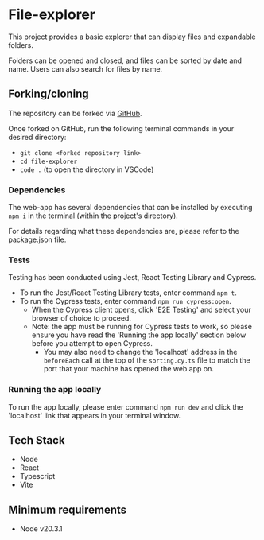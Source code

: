 # File-explorer

This project provides a basic explorer that can display files and expandable folders.

Folders can be opened and closed, and files can be sorted by date and name. Users can also search for files by name.

## Forking/cloning

The repository can be forked via [GitHub](https://github.com/msmi1433/file-explorer).

Once forked on GitHub, run the following terminal commands in your desired directory:

- `git clone <forked repository link>`
- `cd file-explorer`
- `code .` (to open the directory in VSCode)

### Dependencies

The web-app has several dependencies that can be installed by executing `npm i` in the terminal (within the project's directory).

For details regarding what these dependencies are, please refer to the package.json file.

### Tests

Testing has been conducted using Jest, React Testing Library and Cypress.

- To run the Jest/React Testing Library tests, enter command `npm t`.
- To run the Cypress tests, enter command `npm run cypress:open`.
  - When the Cypress client opens, click 'E2E Testing' and select your browser of choice to proceed.
  - Note: the app must be running for Cypress tests to work, so please ensure you have read the 'Running the app locally' section below before you attempt to open Cypress.
    - You may also need to change the 'localhost' address in the `beforeEach` call at the top of the `sorting.cy.ts` file to match the port that your machine has opened the web app on.

### Running the app locally

To run the app locally, please enter command `npm run dev` and click the 'localhost' link that appears in your terminal window.

## Tech Stack

- Node
- React
- Typescript
- Vite

## Minimum requirements

- Node v20.3.1

